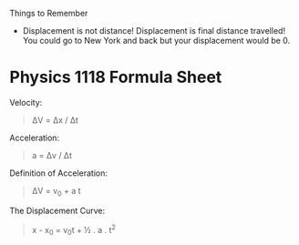 Things to Remember
* Displacement is not distance! Displacement is final distance travelled! You could go to New York and back but your displacement would be 0.

# Physics 1118 Formula Sheet

Velocity:
>ΔV = Δx / Δt

Acceleration:
>a = Δv / Δt

Definition of Acceleration: 
>ΔV = v<sub>0</sub> + a t

The Displacement Curve: 
>x - x<sub>0</sub> = v<sub>0</sub>t + ½ . a . t<sup>2</sup>

